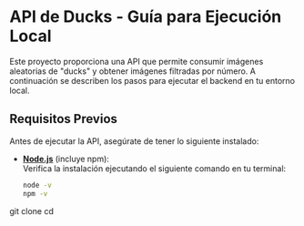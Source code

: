 # API de Ducks - Guía para Ejecución Local

Este proyecto proporciona una API que permite consumir imágenes aleatorias de "ducks" y obtener imágenes filtradas por número. A continuación se describen los pasos para ejecutar el backend en tu entorno local.

## Requisitos Previos

Antes de ejecutar la API, asegúrate de tener lo siguiente instalado:

- **[Node.js](https://nodejs.org/)** (incluye npm):  
  Verifica la instalación ejecutando el siguiente comando en tu terminal:
  ```bash
  node -v
  npm -v

git clone <repositorio-url>
cd <nombre-del-proyecto>
